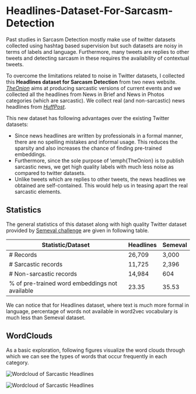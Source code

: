 # Headlines-Dataset-For-Sarcasm-Detection

Past studies in Sarcasm Detection mostly make use of twitter datasets collected using hashtag based supervision but such datasets are noisy in terms of labels and language. Furthermore, many tweets are replies to other tweets and detecting sarcasm in these requires the availability of contextual tweets.

To overcome the limitations related to noise in Twitter datasets, I collected this **Headlines dataset for Sarcasm Detection** from two news website. [*TheOnion*](https://www.theonion.com/) aims at producing sarcastic versions of current events and we collected all the headlines from News in Brief and News in Photos categories (which are sarcastic). We collect real (and non-sarcastic) news headlines from [*HuffPost*](https://www.huffingtonpost.com/).

This new dataset has following advantages over the existing Twitter datasets:
* Since news headlines are written by professionals in a formal manner, there are no spelling mistakes and informal usage. This reduces the sparsity and also increases the chance of finding pre-trained embeddings.
* Furthermore, since the sole purpose of \emph{TheOnion} is to publish sarcastic news, we get high quality labels with much less noise as compared to twitter datasets.
* Unlike tweets which are replies to other tweets, the news headlines we obtained are self-contained. This would help us in teasing apart the real sarcastic elements.

## Statistics
The general statistics of this dataset along with high quality Twitter dataset provided by [Semeval challenge](https://competitions.codalab.org/competitions/17468) are given in following table. 

| Statistic/Dataset                              | Headlines | Semeval |
|------------------------------------------------|-----------|---------|
| # Records                                      | 26,709    | 3,000   |
| # Sarcastic records                            | 11,725    | 2,396   |
| # Non-sarcastic records                        | 14,984    | 604     |
| % of pre-trained word embeddings not available | 23.35     | 35.53   |

We can notice that for Headlines dataset, where text is much more formal in language, percentage of words not available in word2vec vocabulary is much less than Semeval dataset.

## WordClouds
As a basic exploration, following figures visualize the word clouds through which we can see the types of words that occur frequently in each category.

![Wordcloud of Sarcastic Headlines](https://github.com/rishabhmisra/Sarcasm-Headlines-Dataset/blob/master/wordcloud_sarcastic.png)

![Wordcloud of Sarcastic Headlines](https://github.com/rishabhmisra/Sarcasm-Headlines-Dataset/blob/master/wordcloud_non_sarcastic.png)
